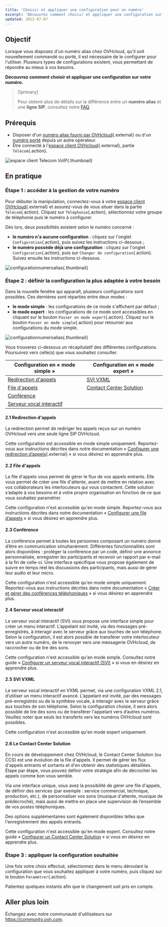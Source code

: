 ```yaml
---
title: 'Choisir et appliquer une configuration pour un numéro'
excerpt: 'Découvrez comment choisir et appliquer une configuration sur votre numéro'
updated: 2022-07-07
---
```


## Objectif

Lorsque vous disposez d'un numéro alias chez OVHcloud, qu'il soit nouvellement commandé ou porté, il est nécessaire de le configurer pour l'utiliser. Plusieurs types de configurations existent, vous permettant de répondre au mieux à vos besoins.

**Découvrez comment choisir et appliquer une configuration sur votre numéro.**

> [!primary]
>
> Pour obtenir plus de détails sur la différence entre un **numéro alias** et une **ligne SIP**, consultez notre [FAQ](/pages/web_cloud/phone_and_fax/voip/faq-voip#ligne-ou-numero).
>

## Prérequis

- Disposer d'un [numéro alias fourni par OVHcloud](/links/telecom/numeros){.external} ou d'un [numéro porté](/pages/web_cloud/phone_and_fax/voip/demander_la_portabilite_de_mon_numero) depuis un autre opérateur.
- Être connecté à l'[espace client OVHcloud](https://www.ovh.com/auth?onsuccess=https%3A%2F%2Fwww.ovhtelecom.fr%2Fmanager&ovhSubsidiary=fr){.external}, partie `Télécom`{.action}.

![espace client Telecom VoIP](https://raw.githubusercontent.com/ovh/docs/master/templates/control-panel/product-selection/telecom/tpl-telecom-02-fr-voip.png){.thumbnail}

## En pratique

### Étape 1 : accéder à la gestion de votre numéro

Pour débuter la manipulation, connectez-vous à votre [espace client OVHcloud](https://www.ovh.com/auth?onsuccess=https%3A%2F%2Fwww.ovhtelecom.fr%2Fmanager&ovhSubsidiary=fr){.external} et assurez-vous de vous situer dans la partie `Télécom`{.action}. Cliquez sur `Téléphonie`{.action}, sélectionnez votre groupe de téléphonie puis le numéro à configurer.

Dès lors, deux possibilités existent selon le numéro concerné :

- **le numéro n'a aucune configuration** : cliquez sur l'onglet `Configuration`{.action}, puis suivez les instructions ci-dessous ;
- **le numéro possède déjà une configuration** : cliquez sur l'onglet `Configuration`{.action}, puis sur `Changer de configuration`{.action}. Suivez ensuite les instructions ci-dessous.

![configurationnumeroalias](images/alias-config1-2022.png){.thumbnail}

### Étape 2 : définir la configuration la plus adaptée à votre besoin

Dans la nouvelle fenêtre qui apparaît, plusieurs configurations sont possibles. Ces dernières sont réparties entre deux modes :

- **le mode simple** : les configurations de ce mode s'affichent par défaut ;
- **le mode expert** : les configurations de ce mode sont accessibles en cliquant sur le bouton `Passer en mode expert`{.action}. Cliquez sur le bouton `Passer en mode simple`{.action} pour retourner aux configurations du mode simple.

![configurationnumeroalias](images/alias-config2.png){.thumbnail}

Vous trouverez ci-dessous un récapitulatif des différentes configurations. Poursuivez vers celle(s) que vous souhaitez consulter.

|Configuration en « mode simple »|Configuration en « mode expert »|
|---|---|
|[Redirection d'appels](#redirection)|[SVI VXML](#svi-vxml)|
|[File d'appels](#file-d-appels)|[Contact Center Solution](#ccs)|
|[Conférence](#conference)| |
|[Serveur vocal interactif](#svi)| |

#### 2.1 Redirection d'appels <a name="redirection"></a>

La redirection permet de rediriger les appels reçus sur un numéro OVHcloud vers une seule ligne SIP OVHcloud.

Cette configuration est accessible en mode simple uniquement. Reportez-vous aux instructions décrites dans notre documentation « [Configurer une redirection d’appels](/pages/web_cloud/phone_and_fax/voip/redirection_avec_presentation){.external} » si vous désirez en apprendre plus.

#### 2.2 File d'appels <a name="file-d-appels"></a>

La file d'appels vous permet de gérer le flux de vos appels entrants. Elle vous permet de créer une file d'attente, avant de mettre en relation avec vos collaborateurs les interlocuteurs qui vous contactent. Cette solution s’adapte à vos besoins et à votre propre organisation en fonction de ce que vous souhaitez paramétrer.

Cette configuration n'est accessible qu'en mode simple. Reportez-vous aux instructions décrites dans notre documentation « [Configurer une file d’appels](/pages/web_cloud/phone_and_fax/voip/les_files_d_appels) » si vous désirez en apprendre plus.

#### 2.3 Conférence <a name="conference"></a>

La conférence permet à toutes les personnes composant un numéro donné d’être en communication simultanément. Différentes fonctionnalités sont alors disponibles : protéger la conférence par un code, définir une annonce personnalisée, enregistrer les participants et recevoir un rapport par e-mail à la fin de celle-ci. Une interface spécifique vous propose également de suivre en temps réel les discussions des participants, mais aussi de gérer leur audio et leur micro.

Cette configuration n'est accessible qu'en mode simple uniquement. Reportez-vous aux instructions décrites dans notre documentation « [Créer et gérer des conférences téléphoniques](/pages/web_cloud/phone_and_fax/voip/conference) » si vous désirez en apprendre plus.

#### 2.4 Serveur vocal interactif <a name="svi"></a>

Le serveur vocal interactif (SVI) vous propose une interface simple pour créer un menu interactif. L’appelant est invité, via des messages pré-enregistrés, à interagir avec le serveur grâce aux touches de son téléphone. Selon la configuration, il est alors possible de transférer votre interlocuteur vers un autre numéro, de le renvoyer vers une messagerie OVHcloud, de raccrocher ou de lire des sons.

Cette configuration n'est accessible qu'en mode simple. Consultez notre guide « [Configurer un serveur vocal interactif (SVI)](/pages/web_cloud/phone_and_fax/voip/svi_serveur_vocal_interactif) » si vous en désirez en apprendre plus.

#### 2.5 SVI VXML <a name="svi-vxml"></a>

Le serveur vocal interactif en VXML permet, via une configuration VXML 2.1, d’utiliser un menu interactif avancé. L’appelant est invité, par des messages pré-enregistrés ou de la synthèse vocale, à interagir avec le serveur grâce aux touches de son téléphone. Selon la configuration choisie, il sera alors possible de lire des sons ou de transférer l'appelant vers d’autres numéros. Veuillez noter que seuls les transferts vers les numéros OVHcloud sont possibles.

Cette configuration n'est accessible qu'en mode expert uniquement.

#### 2.6 Le Contact Center Solution <a name="ccs"></a>

En cours de développement chez OVHcloud, le Contact Center Solution (ou CCS) est une évolution de la file d'appels. Il permet de gérer les flux d'appels entrants et sortants et d'en obtenir des statistiques détaillées. Étape par étape, vous pouvez définir votre stratégie afin de décrocher les appels comme bon vous semble.

Via une interface unique, vous avez la possibilité de gérer une file d'appels, de définir des services (par exemple : service commercial, technique, production, etc.), de personnaliser vos sons (musique d'attente, musique de prédécroché), mais aussi de mettre en place une supervision de l’ensemble de vos postes téléphoniques.

Des options supplémentaires sont également disponibles telles que l'enregistrement des appels entrants.

Cette configuration n'est accessible qu'en mode expert. Consultez notre guide « [Configurer un Contact Center Solution](/pages/web_cloud/phone_and_fax/voip/contact-center-solution) » si vous en désirez en apprendre plus.

### Étape 3 : appliquer la configuration souhaitée

Une fois votre choix effectué, sélectionnez dans le menu déroulant la configuration que vous souhaitez appliquer à votre numéro, puis cliquez sur le bouton `Paramétrer`{.action}.

Patientez quelques instants afin que le changement soit pris en compte.

## Aller plus loin

Échangez avec notre communauté d'utilisateurs sur <https://community.ovh.com>.
